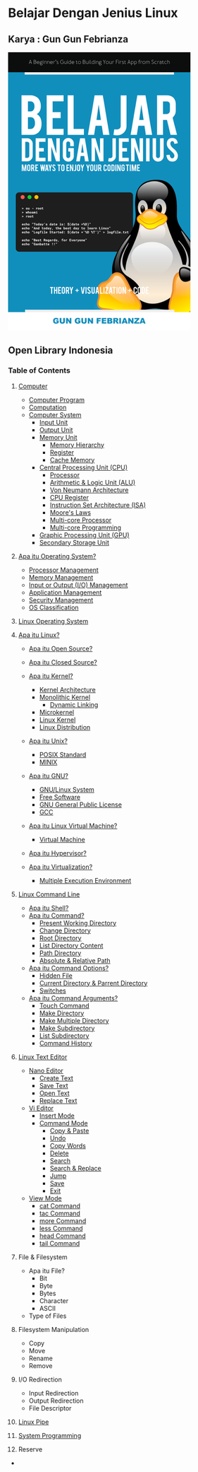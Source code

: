 # Belajar Dengan Jenius Linux

## Karya : Gun Gun Febrianza

<img src="books/assets/cover-linux.png" style="zoom:90%;" />

## Open Library Indonesia

### Table of Contents

1. [Computer](https://github.com/gungunfebrianza/Belajar-Dengan-Jenius-Linux/blob/master/books/id/Computer.md#computer)

   - [Computer Program](https://github.com/gungunfebrianza/Belajar-Dengan-Jenius-Linux/blob/master/books/id/Computer.md#computer-program)
   - [Computation](https://github.com/gungunfebrianza/Belajar-Dengan-Jenius-Linux/blob/master/books/id/Computer.md#computation)
   - [Computer System](https://github.com/gungunfebrianza/Belajar-Dengan-Jenius-Linux/blob/master/books/id/Computer.md#computer-system)
     - [Input Unit](https://github.com/gungunfebrianza/Belajar-Dengan-Jenius-Linux/blob/master/books/id/Computer.md#input-unit)
     - [Output Unit](https://github.com/gungunfebrianza/Belajar-Dengan-Jenius-Linux/blob/master/books/id/Computer.md#ouput-unit)
     - [Memory Unit](https://github.com/gungunfebrianza/Belajar-Dengan-Jenius-Linux/blob/master/books/id/Computer.md#memory-unit)
       - [Memory Hierarchy](https://github.com/gungunfebrianza/Belajar-Dengan-Jenius-Linux/blob/master/books/id/Computer.md#memory-hierarchy)
       - [Register](https://github.com/gungunfebrianza/Belajar-Dengan-Jenius-Linux/blob/master/books/id/Computer.md#register)
       - [Cache Memory](https://github.com/gungunfebrianza/Belajar-Dengan-Jenius-Linux/blob/master/books/id/Computer.md#cache-memory)
     - [Central Processing Unit (CPU)](https://github.com/gungunfebrianza/Belajar-Dengan-Jenius-Linux/blob/master/books/id/Computer.md#central-processing-unit-cpu)
       - [Processor](https://github.com/gungunfebrianza/Belajar-Dengan-Jenius-Linux/blob/master/books/id/Computer.md#processor)
       - [Arithmetic & Logic Unit (ALU)](https://github.com/gungunfebrianza/Belajar-Dengan-Jenius-Linux/blob/master/books/id/Computer.md#arithmetic--logic-unit-alu)
       - [Von Neumann Architecture](https://github.com/gungunfebrianza/Belajar-Dengan-Jenius-Linux/blob/master/books/id/Computer.md#von-neumann-architecture)
       - [CPU Register](https://github.com/gungunfebrianza/Belajar-Dengan-Jenius-Linux/blob/master/books/id/Computer.md#cpu-register)
       - [Instruction Set Architecture (ISA)](https://github.com/gungunfebrianza/Belajar-Dengan-Jenius-Linux/blob/master/books/id/Computer.md#instruction-set-architecture-isa)
       - [Moore's Laws](https://github.com/gungunfebrianza/Belajar-Dengan-Jenius-Linux/blob/master/books/id/Computer.md#moores-laws)
       - [Multi-core Processor](https://github.com/gungunfebrianza/Belajar-Dengan-Jenius-Linux/blob/master/books/id/Computer.md#multi-core-processor)
       - [Multi-core Programming](https://github.com/gungunfebrianza/Belajar-Dengan-Jenius-Linux/blob/master/books/id/Computer.md#multi-core-programming)
     - [Graphic Processing Unit (GPU)](https://github.com/gungunfebrianza/Belajar-Dengan-Jenius-Linux/blob/master/books/id/Computer.md#graphic-processing-unit-gpu)
     - [Secondary Storage Unit](https://github.com/gungunfebrianza/Belajar-Dengan-Jenius-Linux/blob/master/books/id/Computer.md#secondary-storage-unit)

2. [Apa itu Operating System?](https://github.com/gungunfebrianza/Belajar-Dengan-Jenius-Linux/blob/master/books/id/Operating%20System.md#apa-itu-os-operating-system-)
   - [Processor Management](https://github.com/gungunfebrianza/Belajar-Dengan-Jenius-Linux/blob/master/books/id/Operating%20System.md#processor-management)
   - [Memory Management](https://github.com/gungunfebrianza/Belajar-Dengan-Jenius-Linux/blob/master/books/id/Operating%20System.md#memory-management)
   - [Input or Output (I/O) Management](https://github.com/gungunfebrianza/Belajar-Dengan-Jenius-Linux/blob/master/books/id/Operating%20System.md#input--output-io-management)
   - [Application Management](https://github.com/gungunfebrianza/Belajar-Dengan-Jenius-Linux/blob/master/books/id/Operating%20System.md#application-management)
   - [Security Management](https://github.com/gungunfebrianza/Belajar-Dengan-Jenius-Linux/blob/master/books/id/Operating%20System.md#security-management)
   - [OS Classification](https://github.com/gungunfebrianza/Belajar-Dengan-Jenius-Linux/blob/master/books/id/Operating%20System.md#os-classification)
   
3. [Linux Operating System](https://github.com/gungunfebrianza/Belajar-Dengan-Jenius-Linux/blob/master/books/id/Linux.md#apa-itu-linux-)

4. [Apa itu Linux?](https://github.com/gungunfebrianza/Belajar-Dengan-Jenius-Linux/blob/master/books/id/Linux.md#apa-itu-linux-)

   - [Apa itu Open Source?](https://github.com/gungunfebrianza/Belajar-Dengan-Jenius-Linux/blob/master/books/id/Linux.md#apa-itu-open-source)

   - [Apa itu Closed Source?](https://github.com/gungunfebrianza/Belajar-Dengan-Jenius-Linux/blob/master/books/id/Linux.md#apa-itu-closed-source)
   - [Apa itu Kernel?](https://github.com/gungunfebrianza/Belajar-Dengan-Jenius-Linux/blob/master/books/id/Linux.md#apa-itu-kernel)
     - [Kernel Architecture](https://github.com/gungunfebrianza/Belajar-Dengan-Jenius-Linux/blob/master/books/id/Linux.md#kernel-architecture)
     - [Monolithic Kernel](https://github.com/gungunfebrianza/Belajar-Dengan-Jenius-Linux/blob/master/books/id/Linux.md#monolithic-kernel)
       - [Dynamic Linking](https://github.com/gungunfebrianza/Belajar-Dengan-Jenius-Linux/blob/master/books/id/Linux.md#dynamic-linking)
     - [Microkernel](https://github.com/gungunfebrianza/Belajar-Dengan-Jenius-Linux/blob/master/books/id/Linux.md#microkernel)
     - [Linux Kernel](https://github.com/gungunfebrianza/Belajar-Dengan-Jenius-Linux/blob/master/books/id/Linux.md#linux-kernel)
     - [Linux Distribution](https://github.com/gungunfebrianza/Belajar-Dengan-Jenius-Linux/blob/master/books/id/Linux.md#linux-distribution)
   - [Apa itu Unix?](https://github.com/gungunfebrianza/Belajar-Dengan-Jenius-Linux/blob/master/books/id/Linux.md#apa-itu-unix)
     - [POSIX Standard](https://github.com/gungunfebrianza/Belajar-Dengan-Jenius-Linux/blob/master/books/id/Linux.md#posix-standard)
     - [MINIX](https://github.com/gungunfebrianza/Belajar-Dengan-Jenius-Linux/blob/master/books/id/Linux.md#minix)
   - [Apa itu GNU?](https://github.com/gungunfebrianza/Belajar-Dengan-Jenius-Linux/blob/master/books/id/Linux.md#apa-itu-gnu)
     - [GNU/Linux System](https://github.com/gungunfebrianza/Belajar-Dengan-Jenius-Linux/blob/master/books/id/Linux.md#gnulinux-system)
     - [Free Software](https://github.com/gungunfebrianza/Belajar-Dengan-Jenius-Linux/blob/master/books/id/Linux.md#free-software)
     - [GNU General Public License](https://github.com/gungunfebrianza/Belajar-Dengan-Jenius-Linux/blob/master/books/id/Linux.md#gnu-general-public-license)
     - [GCC](https://github.com/gungunfebrianza/Belajar-Dengan-Jenius-Linux/blob/master/books/id/Linux.md#gcc)
   - [Apa itu Linux Virtual Machine?](https://github.com/gungunfebrianza/Belajar-Dengan-Jenius-Linux/blob/master/books/id/Virtual%20Machine.md#apa-itu-linux-virtual-machine-)
     - [Virtual Machine](https://github.com/gungunfebrianza/Belajar-Dengan-Jenius-Linux/blob/master/books/id/Virtual%20Machine.md#virtual-machine)
   - [Apa itu Hypervisor?](https://github.com/gungunfebrianza/Belajar-Dengan-Jenius-Linux/blob/master/books/id/Virtual%20Machine.md#apa-itu-hypervisor-)
   - [Apa itu Virtualization?](https://github.com/gungunfebrianza/Belajar-Dengan-Jenius-Linux/blob/master/books/id/Virtual%20Machine.md#apa-itu-virtualization)
     - [Multiple Execution Environment](https://github.com/gungunfebrianza/Belajar-Dengan-Jenius-Linux/blob/master/books/id/Virtual%20Machine.md#multiple-execution-environment)

5. [Linux Command Line](https://github.com/gungunfebrianza/Belajar-Dengan-Jenius-Linux/blob/master/books/id/Linux%20Command%20Line.md#linux-command-line)

   - [Apa itu Shell?](https://github.com/gungunfebrianza/Belajar-Dengan-Jenius-Linux/blob/master/books/id/Linux%20Command%20Line.md#apa-itu-shell)
   - [Apa itu Command?](https://github.com/gungunfebrianza/Belajar-Dengan-Jenius-Linux/blob/master/books/id/Linux%20Command%20Line.md#apa-itu-command)
     - [Present Working Directory](https://github.com/gungunfebrianza/Belajar-Dengan-Jenius-Linux/blob/master/books/id/Linux%20Command%20Line.md#present-working-directory)
     - [Change Directory](https://github.com/gungunfebrianza/Belajar-Dengan-Jenius-Linux/blob/master/books/id/Linux%20Command%20Line.md#change-directory)
     - [Root Directory](https://github.com/gungunfebrianza/Belajar-Dengan-Jenius-Linux/blob/master/books/id/Linux%20Command%20Line.md#root-directory)
     - [List Directory Content](https://github.com/gungunfebrianza/Belajar-Dengan-Jenius-Linux/blob/master/books/id/Linux%20Command%20Line.md#list-directory-content)
     - [Path Directory](https://github.com/gungunfebrianza/Belajar-Dengan-Jenius-Linux/blob/master/books/id/Linux%20Command%20Line.md#path-directory)
     - [Absolute & Relative Path](https://github.com/gungunfebrianza/Belajar-Dengan-Jenius-Linux/blob/master/books/id/Linux%20Command%20Line.md#absolute--relative-path)
   - [Apa itu Command Options?](https://github.com/gungunfebrianza/Belajar-Dengan-Jenius-Linux/blob/master/books/id/Linux%20Command%20Line.md#apa-itu-command-options)
     - [Hidden File](https://github.com/gungunfebrianza/Belajar-Dengan-Jenius-Linux/blob/master/books/id/Linux%20Command%20Line.md#hidden-file)
     - [Current Directory & Parrent Directory](https://github.com/gungunfebrianza/Belajar-Dengan-Jenius-Linux/blob/master/books/id/Linux%20Command%20Line.md#current-directory--parrent-directory)
     - [Switches](https://github.com/gungunfebrianza/Belajar-Dengan-Jenius-Linux/blob/master/books/id/Linux%20Command%20Line.md#switches)
   - [Apa itu Command Arguments?](https://github.com/gungunfebrianza/Belajar-Dengan-Jenius-Linux/blob/master/books/id/Linux%20Command%20Line.md#apa-itu-command-arguments)
     - [Touch Command](https://github.com/gungunfebrianza/Belajar-Dengan-Jenius-Linux/blob/master/books/id/Linux%20Command%20Line.md#touch-command)
     - [Make Directory](https://github.com/gungunfebrianza/Belajar-Dengan-Jenius-Linux/blob/master/books/id/Linux%20Command%20Line.md#make-directory)
     - [Make Multiple Directory](https://github.com/gungunfebrianza/Belajar-Dengan-Jenius-Linux/blob/master/books/id/Linux%20Command%20Line.md#make-multiple-directory)
     - [Make Subdirectory](https://github.com/gungunfebrianza/Belajar-Dengan-Jenius-Linux/blob/master/books/id/Linux%20Command%20Line.md#make-subdirectory)
     - [List Subdirectory](https://github.com/gungunfebrianza/Belajar-Dengan-Jenius-Linux/blob/master/books/id/Linux%20Command%20Line.md#list-subdirectory)
     - [Command History](https://github.com/gungunfebrianza/Belajar-Dengan-Jenius-Linux/blob/master/books/id/Linux%20Command%20Line.md#command-history)

6. [Linux Text Editor](https://github.com/gungunfebrianza/Belajar-Dengan-Jenius-Linux/blob/master/books/id/Linux%20Editor.md#linux-text-editor)
   - [Nano Editor](https://github.com/gungunfebrianza/Belajar-Dengan-Jenius-Linux/blob/master/books/id/Linux%20Editor.md#nano-editor)
     - [Create Text](https://github.com/gungunfebrianza/Belajar-Dengan-Jenius-Linux/blob/master/books/id/Linux%20Editor.md#create-text)
     - [Save Text](https://github.com/gungunfebrianza/Belajar-Dengan-Jenius-Linux/blob/master/books/id/Linux%20Editor.md#save-text)
     - [Open Text](https://github.com/gungunfebrianza/Belajar-Dengan-Jenius-Linux/blob/master/books/id/Linux%20Editor.md#open-text)
     - [Replace Text](https://github.com/gungunfebrianza/Belajar-Dengan-Jenius-Linux/blob/master/books/id/Linux%20Editor.md#replace-text)
   - [Vi Editor](https://github.com/gungunfebrianza/Belajar-Dengan-Jenius-Linux/blob/master/books/id/Linux%20Editor.md#vi-editor)
     - [Insert Mode](https://github.com/gungunfebrianza/Belajar-Dengan-Jenius-Linux/blob/master/books/id/Linux%20Editor.md#insert-mode)
     - [Command Mode](https://github.com/gungunfebrianza/Belajar-Dengan-Jenius-Linux/blob/master/books/id/Linux%20Editor.md#command-mode)
       - [Copy & Paste](https://github.com/gungunfebrianza/Belajar-Dengan-Jenius-Linux/blob/master/books/id/Linux%20Editor.md#copy--paste)
       - [Undo](https://github.com/gungunfebrianza/Belajar-Dengan-Jenius-Linux/blob/master/books/id/Linux%20Editor.md#undo)
       - [Copy Words](https://github.com/gungunfebrianza/Belajar-Dengan-Jenius-Linux/blob/master/books/id/Linux%20Editor.md#copy-words)
       - [Delete](https://github.com/gungunfebrianza/Belajar-Dengan-Jenius-Linux/blob/master/books/id/Linux%20Editor.md#delete)
       - [Search](https://github.com/gungunfebrianza/Belajar-Dengan-Jenius-Linux/blob/master/books/id/Linux%20Editor.md#search)
       - [Search & Replace](https://github.com/gungunfebrianza/Belajar-Dengan-Jenius-Linux/blob/master/books/id/Linux%20Editor.md#search--replace)
       - [Jump](https://github.com/gungunfebrianza/Belajar-Dengan-Jenius-Linux/blob/master/books/id/Linux%20Editor.md#jump)
       - [Save](https://github.com/gungunfebrianza/Belajar-Dengan-Jenius-Linux/blob/master/books/id/Linux%20Editor.md#save)
       - [Exit](https://github.com/gungunfebrianza/Belajar-Dengan-Jenius-Linux/blob/master/books/id/Linux%20Editor.md#exit)
   - [View Mode](https://github.com/gungunfebrianza/Belajar-Dengan-Jenius-Linux/blob/master/books/id/Linux%20Editor.md#view-mode)
     - [cat Command](https://github.com/gungunfebrianza/Belajar-Dengan-Jenius-Linux/blob/master/books/id/Linux%20Editor.md#cat-command)
     - [tac Command](https://github.com/gungunfebrianza/Belajar-Dengan-Jenius-Linux/blob/master/books/id/Linux%20Editor.md#tac-command)
     - [more Command](https://github.com/gungunfebrianza/Belajar-Dengan-Jenius-Linux/blob/master/books/id/Linux%20Editor.md#more-command)
     - [less Command](https://github.com/gungunfebrianza/Belajar-Dengan-Jenius-Linux/blob/master/books/id/Linux%20Editor.md#less-command)
     - [head Command](https://github.com/gungunfebrianza/Belajar-Dengan-Jenius-Linux/blob/master/books/id/Linux%20Editor.md#head-command)
     - [tail Command](https://github.com/gungunfebrianza/Belajar-Dengan-Jenius-Linux/blob/master/books/id/Linux%20Editor.md#tail-command)

7. File & Filesystem

   - Apa itu File?
     - Bit
     - Byte
     - Bytes
     - Character
     - ASCII
   - Type of Files

8. Filesystem Manipulation

   - Copy
   - Move
   - Rename
   - Remove

9. I/O Redirection

   - Input Redirection
   - Output Redirection
   - File Descriptor

10. [Linux Pipe](https://github.com/gungunfebrianza/Belajar-Dengan-Jenius-Linux/blob/master/books/id/Linux%20Pipe.md)

11. [System Programming](https://github.com/gungunfebrianza/Belajar-Dengan-Jenius-Linux/blob/master/books/id/System%20Programming.md)

12. Reserve

- 

